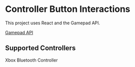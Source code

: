 # Controller Button Interactions

This project uses React and the Gamepad API.

[Gamepad API](https://developer.mozilla.org/en-US/docs/Web/API/Gamepad_API/Using_the_Gamepad_API)

## Supported Controllers

Xbox Bluetooth Controller
